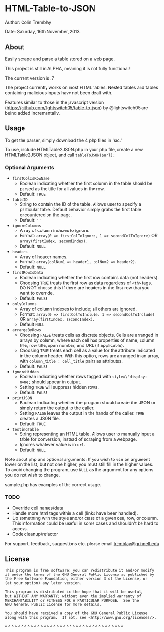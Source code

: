 HTML-Table-to-JSON
==================

Author: Colin Tremblay

Date:   Saturday, 16th November, 2013

## About
Easily scrape and parse a table stored on a web page.

This project is still in ALPHA, meaning it is not fully functional!

The current version is .7

The project currently works on most HTML tables. Nested tables and tables containing malicious inputs have not been dealt with.

Features similar to those in the javascript version (https://github.com/lightswitch05/table-to-json) by @lightswitch05 are being added incrementally. 

## Usage
To get the parser, simply download the 4 php files in 'src.' 

To use, include HTMLTable2JSON.php in your php file, create a new HTMLTable2JSON object, and call `tableToJSON($url);`

### Optional Arguments
- `firstColIsRowName`
  - Boolean indicating whether the first column in the table should be parsed as the title for all values in the row.
  - Default: `TRUE`
- `tableID`
  - String to contain the ID of the table. Allows user to specify a particular table. Default behavior simply grabs the first table encountered on the page.
  - Default: `''`
- `ignoreColumns`
  - Array of column indexes to ignore.
  - Format: `array(0 => firstColToIgnore, 1 => secondColToIgnore)` OR `array(firstIndex, secondIndex)`.
  - Default: `NULL`
- `headers`
  - Array of header names.
  - Format: `array(colNum1 => header1, colNum2 => header2)`.
  - Default: `NULL`
- `firstRowIsData`
  - Boolean indicating whether the first row contains data (not headers).
  - Choosing `TRUE` treats the first row as data regardless of `<th>` tags. DO NOT choose this if there are headers in the first row that you want to override.
  - Default: `FALSE`
- `onlyColumns`
  - Array of column indexes to include; all others are ignored.
  - Format: `array(0 => firstColToInclude, 1 => secondColToInclude)` OR `array(firstIndex, secondIndex)`.
  - Default `NULL`
- `arrangeByRows`
  - Choosing `FALSE` treats cells as discrete objects. Cells are arranged in arrays by column, where each cell has properties of name, column title, row title, span number, and URL (if applicable). 
  - Choosing `TRUE` treats each cell as a value for the attribute indicated in the column header. With this option, rows are arranged in an array, with `column_title : cell_title` pairs as attributes.
  - Default: `FALSE`
- `ignoreHidden`
  - Boolean indicating whether rows tagged with `style=\"display: none;` should appear in output.
  - Setting `TRUE` will suppress hidden rows.
  - Default: `FALSE`
- `printJSON`
  - Boolean indicating whether the program should create the JSON or simply return the output to the caller.
  - Setting `FALSE` leaves the output in the hands of the caller. `TRUE` creates a JSON file. 
  - Default: `TRUE` 
- `testingTable`
  - String representing an HTML table. Allows user to manually input a table for conversion, instead of scraping from a webpage.
  - Ignores whatever value is in `url`.
  - Default: `NULL`

Note about php and optional arguments: If you wish to use an argument lower on the list, but not one higher, you must still fill in the higher values. To avoid changing the program, use `NULL` as the argument for any options you do not wish to change. 

sample.php has examples of the correct usage.

### TODO
 - Override cell names/data
 - Handle more html tags within a cell (links have been handled).
 - Do something with the style and/or class of a given cell, row, or column. This information could be useful in some cases and shouldn't be hard to access.
 - Code cleanup/refactor

For support, feedback, suggestions etc. please email tremblay@grinnell.edu

## License

    This program is free software: you can redistribute it and/or modify
    it under the terms of the GNU General Public License as published by
    the Free Software Foundation, either version 3 of the License, or
    (at your option) any later version.

    This program is distributed in the hope that it will be useful,
    but WITHOUT ANY WARRANTY; without even the implied warranty of
    MERCHANTABILITY or FITNESS FOR A PARTICULAR PURPOSE.  See the
    GNU General Public License for more details.

    You should have received a copy of the GNU General Public License
    along with this program.  If not, see <http://www.gnu.org/licenses/>.

^ ^ ^ ^ ^ ^ ^ ^ ^ ^ ^ ^ ^ ^ ^ ^ ^ ^ ^ ^ ^ ^ ^ ^ ^ ^ ^ ^ ^ ^ ^ ^ ^ ^ ^ ^ ^ 

